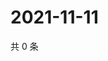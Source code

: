 # 2021-11-11

共 0 条

<!-- BEGIN WEIBO -->
<!-- 最后更新时间 Thu Nov 11 2021 03:07:27 GMT+0800 (China Standard Time) -->

<!-- END WEIBO -->

